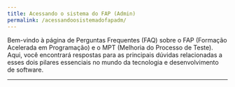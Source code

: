 ```yaml
---
title: Acessando o sistema do FAP (Admin)
permalink: /acessandoosistemadofapadm/
---
```


Bem-vindo à página de Perguntas Frequentes (FAQ) sobre o FAP (Formação Acelerada em Programação) e o MPT (Melhoria do Processo de Teste). Aqui, você encontrará respostas para as principais dúvidas relacionadas a esses dois pilares essenciais no mundo da tecnologia e desenvolvimento de software.

----

[^1]: [It can take up to 10 minutes for changes to your site to publish after you push the changes to GitHub](https://docs.github.com/en/pages/setting-up-a-github-pages-site-with-jekyll/creating-a-github-pages-site-with-jekyll#creating-your-site).

[Just the Docs]: https://just-the-docs.github.io/just-the-docs/
[GitHub Pages]: https://docs.github.com/en/pages
[README]: https://github.c